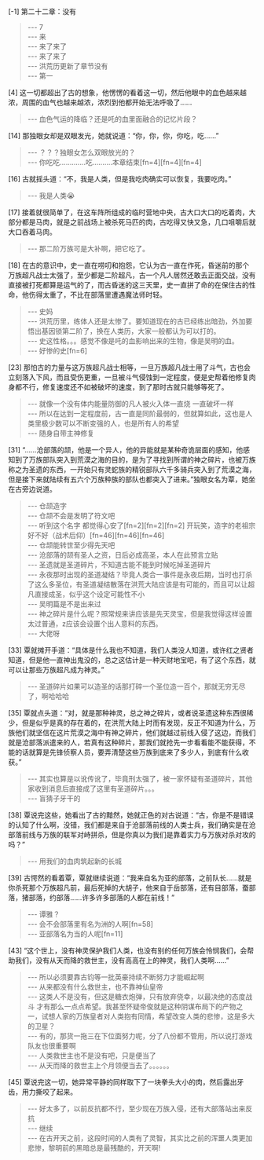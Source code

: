 
[-1] 第二十二章：没有
>--- 7<br>
>--- 来<br>
>--- 来了来了<br>
>--- 来了来了<br>
>--- 洪荒历更新了章节没有<br>
>--- 第一<br>

[4] 这一切都超出了古的想象，他愣愣的看着这一切，然后他眼中的血色越来越浓，周围的血气也越来越浓，浓烈到他都开始无法呼吸了……
>--- 血色气运的降临？还是吒的血里面融合的记忆片段？<br>

[14] 那独眼女却是双眼发光，她就说道：“你，你，你，你吃，吃……”
>--- ？？？独眼女怎么双眼放光的？<br>
>--- 你吃吃.............吃..........本章结束[fn=4][fn=4][fn=4]<br>

[16] 古就摇头道：“不，我是人类，但是我吃肉确实可以恢复，我要吃肉。”
>--- 我是人类😭<br>

[17] 接着就很简单了，在这车阵所组成的临时营地中央，古大口大口的吃着肉，大部分都是马肉，就是之前战场上被杀死马匹的肉，古吃得又快又急，几口咀嚼后就大口吞着马肉。
>--- 那二阶万族可是大补啊，把它吃了。<br>

[18] 在古的意识中，史一直在唠叨和抱怨，它认为古一直在作死，昏迷前的那个万族超凡战士太强了，至少都是二阶超凡，古一个凡人居然还敢去正面交战，没有直接被打死都算是运气的了，而古昏迷的这三天里，史一直拼了命的在保住古的性命，他伤得太重了，不比在部落里遭遇魔法师时轻。
>--- 史妈<br>
>--- 洪荒历里，练体人还是太惨了。要知道现在的古已经练出暗劲，外加要悟出基因锁第二阶了，换在人类历，大家一般都认为可以打的。<br>
>--- 史这性格。。。感觉不像是吒的血影响出来的生物，像是吴明的血。<br>
>--- 好惨的史[fn=6]<br>

[23] 那怕古的力量与这万族超凡战士相等，一旦万族超凡战士用了斗气，古也会立刻落入下风，而且受伤更重，一旦被斗气侵蚀到一定程度，便是史帮着他修复肉身都不行，修复速度还不如被破坏的速度，到了那时古就只能够等死了。
>--- 就像一个没有体内能量防御的凡人被火入体一直烧  一直破坏一样<br>
>--- 所以在达到一定程度前，古一直是同阶最弱的，但就算如此，这也是人类里极少数可以不断变强的人，也是所有人的希望<br>
>--- 随身自带主神修复<br>

[31] “……沧部落的颉，他是一个异人，他的异能就是某种奇诡层面的感知，他感知到了万族部队突入到荒漠之海的目的，是为了寻找到所谓的神之碎片，也被万族称之为圣遗的东西，一开始只有灵蛇族的精锐部队六千多骑兵突入到了荒漠之海，但是接下来就陆续有五六个万族种族的部队也都突入了进来。”独眼女名为覃，她坐在古旁边说道。
>--- 仓颉造字<br>
>--- 仓颉不会是发明了符文吧<br>
>--- 听到这个名字 都觉得心安了[fn=2][fn=2][fn=2]  开玩笑，造字的老祖宗好不好（战术后仰）[fn=46][fn=46][fn=46]<br>
>--- 仓颉能转世至少得先天吧<br>
>--- 沧部落的颉有圣人之资，日后必成高圣，本人在此预言立贴<br>
>--- 圣遗就是圣道碎片，不知道古能不能到时候吃掉圣道碎片<br>
>--- 永夜那时出现的圣道凝结？毕竟人类合一事件是永夜后期，当时也打杀了这么多圣位，有圣道凝结散落在洪荒大陆应该是有可能的，而且可以让超凡直接成圣，似乎这个设定可能性不小<br>
>--- 吴明篇是不是出来过<br>
>--- 神之碎片是什么呢？照常规来讲应该是先天灵宝，但是我觉得这样设置太过普通，z应该会设置个出人意料的东西。<br>
>--- 大佬呀<br>

[33] 覃就摊开手道：“具体是什么我也不知道，我们人类没人知道，或许红之贤者知道，但是他一直神出鬼没的，总之这估计是一种天财地宝吧，有了这个东西，就可以让那些万族超凡成为神灵。”
>--- 圣道碎片如果可以造圣的话那打碎一个圣位造一百个，那就无穷无尽了，啊哈哈哈<br>

[35] 覃就点头道：“对，就是那种神灵，总之神之碎片，或者说圣遗这种东西很稀少，但是似乎是真的存在着的，在洪荒大陆上时而有发现，反正不知道为什么，万族他们就坚信在这片荒漠之海中有神之碎片，他们就越过前线入侵了这边，而我们就是沧部落派遣来的人，若真有这种碎片，那我们就抢先一步看看能不能获得，不能的话就算是先锋侦察人员，要弄清楚这些万族到底来了多少人，到底有什么收获。”
>--- 其实也算是以讹传讹了，毕竟刑太强了，被一家怀疑有圣道碎片，其他家收到消息后直接成了这里有圣道碎片。。。<br>
>--- 盲猜子牙干的<br>

[38] 覃说完这些，她看出了古的黯然，她就正色的对古说道：“古，你是不是错误的认知了什么啊，没错，我们都是来自于沧部落前线的人类士兵，我们确实是在沧部落前线与万族的联军对峙拼杀，但是你真以为我们是靠着实力与万族对杀对攻的吗？”
>--- 用我们的血肉筑起新的长城<br>

[39] 古愕然的看着覃，覃就继续说道：“我来自名为亚的部落，之前队长……就是你杀死那个万族超凡前，最后死掉的大胡子，他来自于岳部落，还有目部落，蚕部落，猪部落，约部落……许多许多部落的人都在前线！”
>--- 谭雅？<br>
>--- 会不会部落里有名为洲的人啊[fn=58]<br>
>--- 亚部落名为当的人呢[fn=11]<br>

[43] “这个世上，没有神灵保护我们人类，也没有别的任何万族会怜悯我们，会帮助我们，没有从天而降的救世主，没有高高在上的神灵，我们人类啊……”
>--- 所以必须要靠古钧等一批英豪持续不断努力才能崛起啊<br>
>--- 从来都没有什么救世主，也不靠神仙皇帝<br>
>--- 这类人不是没有，但这是糖衣炮弹，只有放弃侥幸，以最决绝的态度战斗 才有那么一点点希望。我甚至怀疑帝俊就是这种阴谋布局下的产物之一，试想人家的万族皇者对人类抱有同情，希望改变人类的悲惨，这是多大的卫星？<br>
>--- 有的，那货一拖三在下位面努力呢，分了八份都不管用，所以说打游戏队友也很重要啊<br>
>--- 人类救世主也不是没有吧，只是便当了<br>
>--- 从天而降的救世主上个月领便当去了。。。。。。<br>

[45] 覃说完这一切，她异常平静的同样取下了一块拳头大小的肉，然后露出牙齿，用力撕咬了起来。
>--- 好太多了，以前反抗都不行，至少现在万族入侵，还有大部落站出来反抗<br>
>--- 继续<br>
>--- 在古开天之前，这段时间的人类有了灵智，其实比之前的浑噩人类更加悲惨，黎明前的黑暗总是最残酷的，开天啊!<br>
